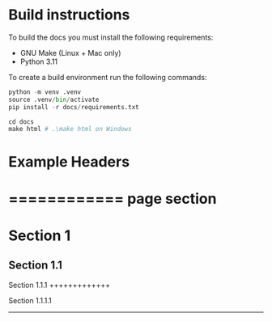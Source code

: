 # Build instructions

To build the docs you must install the following requirements:

- GNU Make (Linux + Mac only)
- Python 3.11

To create a build environment run the following commands:
```python
python -m venv .venv
source .venv/bin/activate
pip install -r docs/requirements.txt

cd docs
make html # .\make html on Windows
```

# Example Headers

============
page section
============

Section 1
=========

Section 1.1
-----------

Section 1.1.1
+++++++++++++

Section 1.1.1.1
***************
